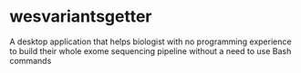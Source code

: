 # wesvariantsgetter
A desktop application that helps biologist with no programming experience to build their whole exome sequencing pipeline without a need to use Bash commands 
